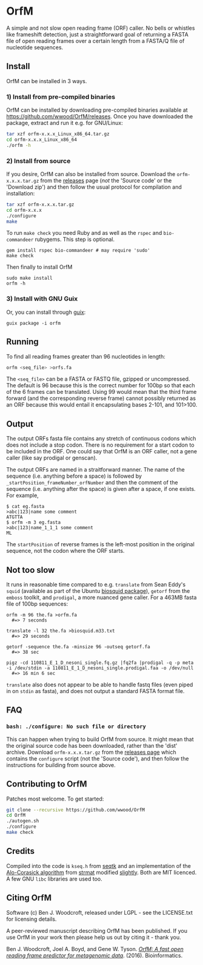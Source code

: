 OrfM
====

A simple and not slow open reading frame (ORF) caller. No bells or whistles like frameshift detection, just a straightforward goal 
of returning a FASTA file of open reading frames over a certain length from a FASTA/Q file of nucleotide sequences. 

Install
----
OrfM can be installed in 3 ways.
### 1) Install from pre-compiled binaries
OrfM can be installed by downloading pre-compiled binaries available at https://github.com/wwood/OrfM/releases. Once you have downloaded the package, extract and run it e.g. for GNU/Linux:
```sh
tar xzf orfm-x.x.x_Linux_x86_64.tar.gz
cd orfm-x.x.x_Linux_x86_64
./orfm -h
```
### 2) Install from source
If you desire, OrfM can also be installed from source. Download the `orfm-x.x.x.tar.gz` from the [releases](https://github.com/wwood/OrfM/releases) page (_not_ the 'Source code' or the 'Download zip') and then follow the usual protocol for compilation and installation:
```sh
tar xzf orfm-x.x.x.tar.gz
cd orfm-x.x.x
./configure
make
```
To run `make check` you need Ruby and as well as the `rspec` and `bio-commandeer` rubygems. This step is optional.
```
gem install rspec bio-commandeer # may require 'sudo'
make check
```
Then finally to install OrfM
```
sudo make install
orfm -h
```
### 3) Install with GNU Guix
Or, you can install through [guix](http://www.gnu.org/software/guix/):
```
guix package -i orfm
```

Running
----
To find all reading frames greater than 96 nucleotides in length:
```sh
orfm <seq_file> >orfs.fa
```
The `<seq_file>` can be a FASTA or FASTQ file, gzipped or uncompressed. The default is 96
because this is the correct number for 100bp so that each of the 6 frames can be translated.
Using 99 would mean that the third frame forward (and the corresponding reverse frame) cannot 
possibly returned as an ORF because this would entail it encapsulating bases 2-101, and 101>100.

Output
---
The output ORFs fasta file contains any stretch of continuous codons which does not include a stop codon. 
There is no requirement for a start codon to be included in the ORF. One could say that OrfM is an ORF caller, not a gene caller (like say prodigal or genscan).

The output ORFs are named in a straitforward manner. The name of the sequence (i.e. anything before a space) is followed by `_startPosition_frameNumber_orfNumber` and then 
the comment of the sequence (i.e. anything after the space) is given after a space, if one exists. For example,
```
$ cat eg.fasta
>abc|123|name some comment
ATGTTA
$ orfm -m 3 eg.fasta
>abc|123|name_1_1_1 some comment
ML
```
The `startPosition` of reverse frames is the left-most position in the original sequence, not the codon where the ORF starts.

Not too slow
----
It runs in reasonable time compared to e.g. `translate` from Sean Eddy's `squid` (available as part of the Ubuntu  [biosquid package](https://launchpad.net/ubuntu/+source/biosquid)), `getorf` from the `emboss` toolkit, and `prodigal`, a more nuanced gene caller. For a 463MB fasta file of 100bp sequences:
```
orfm -m 96 the.fa >orfm.fa
  #=> 7 seconds

translate -l 32 the.fa >biosquid.m33.txt
  #=> 29 seconds
  
getorf -sequence the.fa -minsize 96 -outseq getorf.fa
  #=> 38 sec

pigz -cd 110811_E_1_D_nesoni_single.fq.gz |fq2fa |prodigal -q -p meta -i /dev/stdin -a 110811_E_1_D_nesoni_single.prodigal.faa -o /dev/null
  #=> 16 min 6 sec
```
`translate` also does not appear to be able to handle fastq files (even piped in on `stdin` as fasta), and does not output a standard FASTA format file.

FAQ
----
### `bash: ./configure: No such file or directory`

This can happen when trying to build OrfM from source. It might mean that the original source code has been downloaded, rather than the 'dist' archive. Download `orfm-x.x.x.tar.gz` from the [releases page](https://github.com/wwood/OrfM/releases) which contains the `configure` script (not the 'Source code'), and then follow the instructions for building from source above.

Contributing to OrfM
----
Patches most welcome. To get started:
```sh
git clone --recursive https://github.com/wwood/OrfM
cd OrfM
./autogen.sh
./configure
make check
```

Credits
----
Compiled into the code is `kseq.h` from [seqtk](https://github.com/lh3/seqtk) and an 
implementation of the [Alo-Corasick algorithm](https://en.wikipedia.org/wiki/Aho%E2%80%93Corasick_string_matching_algorithm)
from [strmat](http://web.cs.ucdavis.edu/~gusfield/strmat.html) modified [slightly](https://github.com/aurelian/ruby-ahocorasick).
Both are MIT licenced. A few GNU `libc` libraries are used too.

Citing OrfM
----
Software (c) Ben J. Woodcroft, released under LGPL - see the LICENSE.txt for licensing details.

A peer-reviewed manuscript describing OrfM has been published. If you use OrfM in your work then please help us out by citing it - thank you.

Ben J. Woodcroft, Joel A. Boyd, and Gene W. Tyson. [_OrfM: A fast open reading frame predictor for metagenomic data_](http://bioinformatics.oxfordjournals.org/content/early/2016/05/01/bioinformatics.btw241.abstract). (2016).
Bioinformatics.

